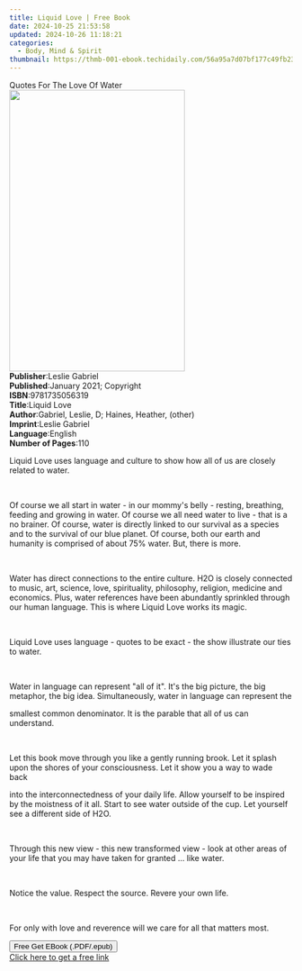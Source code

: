 ```yaml
---
title: Liquid Love | Free Book
date: 2024-10-25 21:53:58
updated: 2024-10-26 11:18:21
categories:
  - Body, Mind & Spirit
thumbnail: https://thmb-001-ebook.techidaily.com/56a95a7d07bf177c49fb234ce2dd0c86c4965de40be0ad9be77793ec5d7540ef.jpg
---
```

<main id="book-container">
  <div class="flex flex-col">
    <div class="book-brief flex-1 py-6 px-4 sm:p-6 md:py-10 md:px-8">
      <!-- brief-->
      <div class="book-brief-main">Quotes For The Love Of Water</div>
    </div>
    <div
      class="book-meta-info flex-1 grid gap-4 col-start-1 col-end-3 row-start-1 sm:mb-6 sm:grid-cols-4 lg:gap-6 lg:col-start-2 lg:row-end-6 lg:row-span-6 lg:mb-0"
    >
      <div
        class="book-meta-info-left place-content-center mt-4 p-4 text-sm leading-6 col-start-2 col-span-2 dark:text-slate-400"
      >
        <img
          class="w-full h-500 object-cover rounded-lg sm:h-255 sm:col-span-2 lg:col-span-full"
          src="https://img-001-ebook.techidaily.com/bf4c0d103c2853b9516ac80ffe3b0b2780c0c7af62cc6a971a301595d5630cf8.jpg"
          alt=""
          width="312"
          height="500"
        />
      </div>
      <div
        class="book-meta-info-right mt-2 col-start-1 row-start-2 col-span-3 self-center"
      >
        <!-- meta data  -->
        <div class="flex flex-col px-4 md:px-8">
          <div class="flex-1">
            <strong>Publisher</strong>:<span class="px-2">Leslie Gabriel</span>
          </div>
          <div class="flex-1">
            <strong>Published</strong>:<span class="px-2"
              >January 2021; Copyright</span
            >
          </div>
          <div class="flex-1">
            <strong>ISBN</strong>:<span class="px-2">9781735056319</span>
          </div>
          <div class="flex-1">
            <strong>Title</strong>:<span class="px-2">Liquid Love</span>
          </div>
          <div class="flex-1">
            <strong>Author</strong>:<span class="px-2"
              >Gabriel, Leslie, D; Haines, Heather, (other)</span
            >
          </div>
          <div class="flex-1">
            <strong>Imprint</strong>:<span class="px-2">Leslie Gabriel</span>
          </div>
          <div class="flex-1">
            <strong>Language</strong>:<span class="px-2">English</span>
          </div>
          <div class="flex-1">
            <strong>Number of Pages</strong>:<span class="px-2">110</span>
          </div>
        </div>
      </div>
    </div>
    <div class="book-description flex-1 py-6 px-4 sm:p-6 md:py-10 md:px-8">
      <div class="book-description-main">
        <div accordion-content="" id="description">
          <p>
            Liquid Love uses language and culture to show how all of us are
            closely related to water.
          </p>
          <p><br /></p>
          Of course we all start in water - in our mommy's belly - resting,
          breathing, feeding and growing in water. Of course we all need water
          to live - that is a no brainer. Of course, water is directly linked to
          our survival as a species and to the survival of our blue planet. Of
          course, both our earth and humanity is comprised of about 75% water.
          But, there is more.
          <p><br /></p>
          <p>
            Water has direct connections to the entire culture. H2O is closely
            connected to music, art, science, love, spirituality, philosophy,
            religion, medicine and economics. Plus, water references have been
            abundantly sprinkled through our human language. This is where
            Liquid Love works its magic.
          </p>
          <p><br /></p>
          <p>
            Liquid Love uses language - quotes to be exact - the show illustrate
            our ties to water.
          </p>
          <p><br /></p>
          <p>
            Water in language can represent "all of it". It's the big picture,
            the big metaphor, the big idea. Simultaneously, water in language
            can represent the
          </p>
          <p>
            smallest common denominator. It is the parable that all of us can
            understand.&nbsp;
          </p>
          <p><br /></p>
          <p>
            Let this book move through you like a gently running brook. Let it
            splash upon the shores of your consciousness. Let it show you a way
            to wade back
          </p>
          <p>
            into the interconnectedness of your daily life. Allow yourself to be
            inspired by the moistness of it all. Start to see water outside of
            the cup. Let yourself see a different side of H2O.
          </p>
          <p><br /></p>
          <p>
            Through this new view - this new transformed view - look at other
            areas of your life that you may have taken for granted ... like
            water.
          </p>
          <p><br /></p>
          <p>Notice the value. Respect the source. Revere your own life.</p>
          <p><br /></p>
          <p>
            For only with love and reverence will we care for all that matters
            most.
          </p>
        </div>
        <div class="accordion-fader"></div>
      </div>
    </div>
    <div class="book-excerpts flex-1 py-6 px-4 sm:p-6 md:py-10 md:px-8"></div>
    <div
      class="book-about-author flex-1 py-6 px-4 sm:p-6 md:py-10 md:px-8"
    ></div>
    <div class="book-free-get flex-1 py-6 px-4 sm:p-6 md:py-10 md:px-8">
      <button
        id="btn-free-get"
        class="bg-blue-500 hover:bg-blue-700 text-white font-bold py-2 px-4 rounded"
      >
        Free Get EBook (.PDF/.epub)
      </button>
      <div id="countdown-display" class="px-2 text-lg mt-2"></div>
      <a
        id="free-link"
        class="hidden bg-blue-500 hover:bg-blue-700 text-white font-bold py-2 px-4 rounded"
        href="https://www.ebooks.com/en-us/book/210173120/liquid-love/gabriel-leslie-d/"
        target="_blank"
        >Click here to get a free link</a
      >
    </div>
    <script>
      let countdownTime = 0;
      let countdownInterval = null;
      document
        .getElementById('btn-free-get')
        .addEventListener('click', startCountdown);
      function startCountdown() {
        countdownTime = new Date().getTime() + 60000 * 3;
        countdownInterval = setInterval(updateCountdown, 1000);
        document.getElementById('btn-free-get').disabled = true;
        document
          .getElementById('btn-free-get')
          .classList.add('bg-gray-500', 'cursor-not-allowed');
      }
      function updateCountdown() {
        let currentTime = new Date().getTime();
        let timeLeft = countdownTime - currentTime;
        let secondsLeft = Math.floor(timeLeft / 1000);
        document.getElementById('countdown-display').innerHTML =
          `Remaining time: ${secondsLeft} seconds.`;
        if (secondsLeft <= 0) {
          clearInterval(countdownInterval);
          document.getElementById('btn-free-get').classList.add('hidden');
          document.getElementById('free-link').classList.remove('hidden');
          document.getElementById('countdown-display').innerHTML = '';
        }
      }
    </script>
  </div>
</main>
